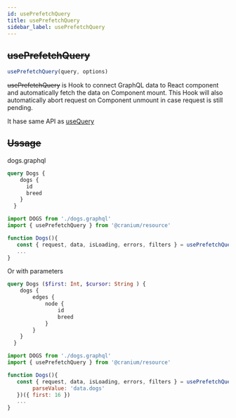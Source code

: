 ```yaml
---
id: usePrefetchQuery
title: usePrefetchQuery
sidebar_label: usePrefetchQuery
---
```

## ~~usePrefetchQuery~~
```javascript
usePrefetchQuery(query, options)
```
~~usePrefetchQuery~~ is Hook to connect GraphQL data to React component and automatically fetch the data on Component mount. This Hook will also automatically abort request on Component unmount in case request is still pending.

It hase same API as [useQuery](/bones/docs/resources/graphql/usequery) 

## ~~Ussage~~

dogs.graphql
```graphql
query Dogs {
    dogs {
      id
      breed
    }
  }
```

```javascript
import DOGS from './dogs.graphql'
import { usePrefetchQuery } from '@cranium/resource'

function Dogs(){
   const { request, data, isLoading, errors, filters } = usePrefetchQuery(DOGS)({})
   ...
}
```

Or with parameters
```graphql
query Dogs ($first: Int, $cursor: String ) {
    dogs {
        edges {
            node {
                id
                breed 
            }
        }
    }
  }
```

```javascript
import DOGS from './dogs.graphql'
import { usePrefetchQuery } from '@cranium/resource'

function Dogs(){
   const { request, data, isLoading, errors, filters } = usePrefetchQuery(DOGS, {
        parseValue: 'data.dogs'
   })({ first: 16 })
   ...
}
```